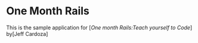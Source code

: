 # One Month Rails 

This is the sample application for 
[*One month Rails:Teach yourself to Code*]
by[Jeff Cardoza]